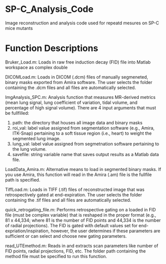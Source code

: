 # SP-C_Analysis_Code
Image reconstruction and analysis code used for repeatd mesures on SP-C mice mutants

# Function Descriptions
Bruker_Load.m: Loads in raw free induction decay (FID) file into Matlab workspace as complex double

DICOMLoad.m: Loads in DICOM (.dcm) files of manually segmeneted, binary masks exported from Amira software. The user selects the folder containing the .dcm files and all files are automatically selected.

ImgAnalysis_SPC.m: Analysis function that measures MR-derived metrics (mean lung signal, lung coefficient of variation, tidal volume, and percentage of high signal volume). There are 4 input arguments that must be fullfilled:
  1. path: the directory that houses all image data and binary masks
  2. roi_val: label value assigned from segmentation software (e.g., Amira, ITK-Snap) pertaining to a soft tissue region (i.e., heart) to weight the segmented lung image.
  3. lung_val: label value assigned from segmetnation software pertaining to the lung volume.
  4. savefile: string variable name that saves output results as a Matlab data file.
  
  LoadData_Amira.m: Alternative means to load in segmented binary masks. If you use Amira, this function will read in the Amira (.am) file is the fullfile path is specified.
  
  TiffLoad.m: Loads in TIFF (.tif) files of reconstructed image that was retrospectively gated at end-expiration. The user selects the folder containing the .tif files and all files are automatically selected.
  
quick_retrogating_file.m: Performs retrospective gating on a loaded in FID file (must be complex variable) that is reshaped in the proper format (e.g., 81 x 44,334; where 81 is the number of FID points and 44,334 is the number of radial projections). The FID is gated with default values set for end-expriation/inspiration, however, the user determines if these parameters are sufficient or can select and choose new gating parameters.
  
read_UTEmethod.m: Reads in and extracts scan parameters like number of FID points, radial projections, FID, etc. The folder path containing the method file must be specified to run this function.
